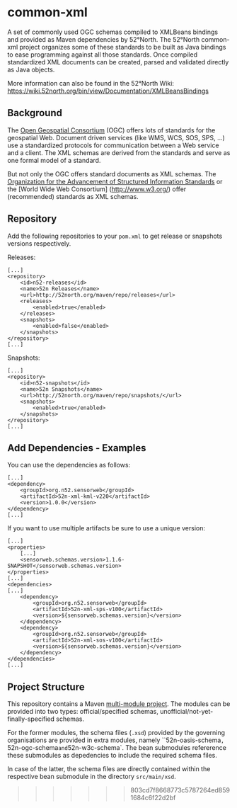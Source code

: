 # common-xml

A set of commonly used OGC schemas compiled to XMLBeans bindings and provided as Maven dependencies by 52°North. The 52°North common-xml project organizes some of these standards to be built as Java bindings to ease programming against all those standards. Once compiled standardized XML documents can be created, parsed and validated directly as Java objects.

More information can also be found in the 52°North Wiki: https://wiki.52north.org/bin/view/Documentation/XMLBeansBindings

## Background

The [Open Geospatial Consortium](http://opengeospatial.org) (OGC) offers lots of standards for the 
geospatial Web. Document driven services (like WMS, WCS, SOS, SPS, ...) use a standardized protocols
for communication between a Web service and a client. The XML schemas are derived from the standards 
and serve as one formal model of a standard.

But not only the OGC offers standard documents as XML schemas. The [Organization for the Advancement 
of Structured Information Standards](https://www.oasis-open.org/) or the [World Wide Web Consortium]
(http://www.w3.org/) offer (recommended) standards as XML schemas.


## Repository

Add the following repositories to your `pom.xml` to get release or snapshots versions respectively.

Releases:

```
[...]
<repository>
	<id>n52-releases</id>
	<name>52n Releases</name>
	<url>http://52north.org/maven/repo/releases</url>
	<releases>
		<enabled>true</enabled>
	</releases>
	<snapshots>
		<enabled>false</enabled>
	</snapshots>
</repository>
[...]
```

Snapshots:
```
[...]
<repository>
	<id>n52-snapshots</id>
	<name>52n Snapshots</name>
	<url>http://52north.org/maven/repo/snapshots/</url>
	<snapshots>
		<enabled>true</enabled>
	</snapshots>
</repository>
[...]
```

## Add Dependencies - Examples

You can use the dependencies as follows:
```
[...]
<dependency>
	<groupId>org.n52.sensorweb</groupId>
	<artifactId>52n-xml-kml-v220</artifactId>
	<version>1.0.0</version>
</dependency>
[...]
```

If you want to use multiple artifacts be sure to use a unique version:

```
[...]
<properties>
	[...]
	<sensorweb.schemas.version>1.1.6-SNAPSHOT</sensorweb.schemas.version>
</properties>
[...]
<dependencies>
[...]
	<dependency>
		<groupId>org.n52.sensorweb</groupId>
		<artifactId>52n-xml-sps-v100</artifactId>
		<version>${sensorweb.schemas.version}</version>
	</dependency>
	<dependency>
		<groupId>org.n52.sensorweb</groupId>
		<artifactId>52n-xml-sos-v100</artifactId>
		<version>${sensorweb.schemas.version}</version>
	</dependency>
</dependencies>
[...]

```

## Project Structure

This repository contains a Maven [multi-module project](http://maven.apache.org/guides/mini/guide-multiple-modules.html). The modules can be provided into two types: official/specified schemas, unofficial/not-yet-finally-specified schemas.

For the former modules, the schema files (`.xsd`) provided by the governing organisations are provided in extra modules, namely ``52n-oasis-schema`, `52n-ogc-schema` and `52n-w3c-schema`. The bean submodules refererence these submodules as depedencies to include the required schema files.

In case of the latter, the schema files are directly contained within the respective bean submodule in the directory `src/main/xsd`.

>>>>>>> 803cd7f8668773c5787264ed8591684c6f22d2bf
